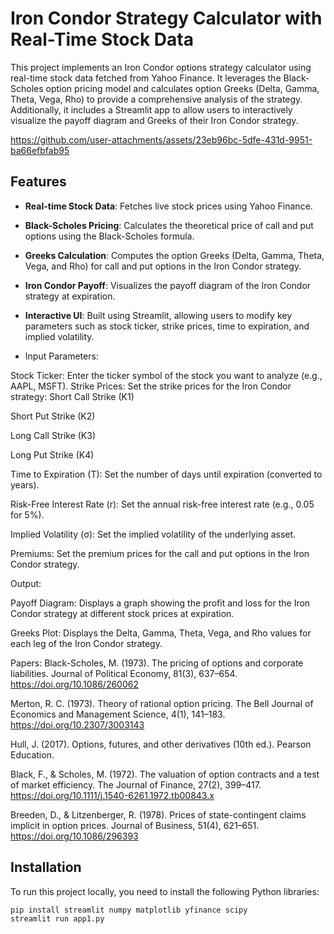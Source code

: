 # Iron Condor Strategy Calculator with Real-Time Stock Data

This project implements an Iron Condor options strategy calculator using real-time stock data fetched from Yahoo Finance. It leverages the Black-Scholes option pricing model and calculates option Greeks (Delta, Gamma, Theta, Vega, Rho) to provide a comprehensive analysis of the strategy. Additionally, it includes a Streamlit app to allow users to interactively visualize the payoff diagram and Greeks of their Iron Condor strategy.



https://github.com/user-attachments/assets/23eb96bc-5dfe-431d-9951-ba66efbfab95


## Features

- **Real-time Stock Data**: Fetches live stock prices using Yahoo Finance.
- **Black-Scholes Pricing**: Calculates the theoretical price of call and put options using the Black-Scholes formula.
- **Greeks Calculation**: Computes the option Greeks (Delta, Gamma, Theta, Vega, and Rho) for call and put options in the Iron Condor strategy.
- **Iron Condor Payoff**: Visualizes the payoff diagram of the Iron Condor strategy at expiration.
- **Interactive UI**: Built using Streamlit, allowing users to modify key parameters such as stock ticker, strike prices, time to expiration, and implied volatility.

- Input Parameters:

Stock Ticker: Enter the ticker symbol of the stock you want to analyze (e.g., AAPL, MSFT).
Strike Prices: Set the strike prices for the Iron Condor strategy:
Short Call Strike (K1)

Short Put Strike (K2)

Long Call Strike (K3)

Long Put Strike (K4)

Time to Expiration (T): Set the number of days until expiration (converted to years).

Risk-Free Interest Rate (r): Set the annual risk-free interest rate (e.g., 0.05 for 5%).

Implied Volatility (σ): Set the implied volatility of the underlying asset.

Premiums: Set the premium prices for the call and put options in the Iron Condor strategy.

Output:

Payoff Diagram: Displays a graph showing the profit and loss for the Iron Condor strategy at different stock prices at expiration.

Greeks Plot: Displays the Delta, Gamma, Theta, Vega, and Rho values for each leg of the Iron Condor strategy.

Papers:
Black-Scholes, M. (1973). The pricing of options and corporate liabilities. Journal of Political Economy, 81(3), 637–654. https://doi.org/10.1086/260062

Merton, R. C. (1973). Theory of rational option pricing. The Bell Journal of Economics and Management Science, 4(1), 141–183. https://doi.org/10.2307/3003143

Hull, J. (2017). Options, futures, and other derivatives (10th ed.). Pearson Education.

Black, F., & Scholes, M. (1972). The valuation of option contracts and a test of market efficiency. The Journal of Finance, 27(2), 399–417. https://doi.org/10.1111/j.1540-6261.1972.tb00843.x

Breeden, D., & Litzenberger, R. (1978). Prices of state-contingent claims implicit in option prices. Journal of Business, 51(4), 621–651. https://doi.org/10.1086/296393




## Installation

To run this project locally, you need to install the following Python libraries:

```bash
pip install streamlit numpy matplotlib yfinance scipy
streamlit run app1.py
